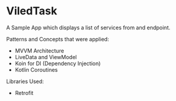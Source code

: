# ViledTask

A Sample App which displays a list of services from and endpoint.

Patterns and Concepts that were applied:
- MVVM Architecture
- LiveData and ViewModel
- Koin for DI (Dependency Injection)
- Kotlin Coroutines

Libraries Used:
- Retrofit
